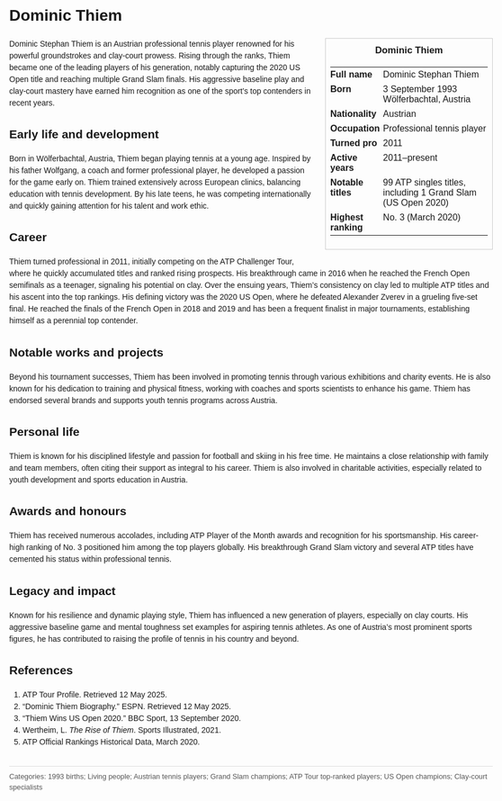 <!DOCTYPE html>
<html>
<head>
  <title>Dominic Thiem – Profile</title>
  <style>
    body { font-family: Arial, sans-serif; margin: 2rem auto; max-width: 960px; line-height: 1.5; }
    aside.infobox { float: right; width: 280px; margin: 0 0 1rem 1.5rem; border: 1px solid #ccc; padding: 0.5rem; font-size: 0.9rem; }
    aside.infobox h3 { text-align: center; margin-top: 0; }
    aside.infobox table { width: 100%; border-collapse: collapse; }
    aside.infobox td { padding: 0.25rem 0; vertical-align: top; }
    h1 { margin-top: 0; }
    footer.categories { font-size: 0.8rem; color: #555; border-top: 1px solid #ddd; padding-top: 0.5rem; margin-top: 2rem; }
  </style>
</head>
<body>
  <h1>Dominic Thiem</h1>
  <aside class="infobox">
    <h3>Dominic Thiem</h3>
    <table>
      <tr><td><strong>Full name</strong></td><td>Dominic Stephan Thiem</td></tr>
      <tr><td><strong>Born</strong></td><td>3 September 1993<br>Wölferbachtal, Austria</td></tr>
      <tr><td><strong>Nationality</strong></td><td>Austrian</td></tr>
      <tr><td><strong>Occupation</strong></td><td>Professional tennis player</td></tr>
      <tr><td><strong>Turned pro</strong></td><td>2011</td></tr>
      <tr><td><strong>Active years</strong></td><td>2011–present</td></tr>
      <tr><td><strong>Notable titles</strong></td><td>99 ATP singles titles, including 1 Grand Slam (US Open 2020)</td></tr>
      <tr><td><strong>Highest ranking</strong></td><td>No. 3 (March 2020)</td></tr>
    </table>
  </aside>
  <p>Dominic Stephan Thiem is an Austrian professional tennis player renowned for his powerful groundstrokes and clay-court prowess. Rising through the ranks, Thiem became one of the leading players of his generation, notably capturing the 2020 US Open title and reaching multiple Grand Slam finals. His aggressive baseline play and clay-court mastery have earned him recognition as one of the sport’s top contenders in recent years.</p>
  
  <h2>Early life and development</h2>
  <p>Born in Wölferbachtal, Austria, Thiem began playing tennis at a young age. Inspired by his father Wolfgang, a coach and former professional player, he developed a passion for the game early on. Thiem trained extensively across European clinics, balancing education with tennis development. By his late teens, he was competing internationally and quickly gaining attention for his talent and work ethic.</p>
  
  <h2>Career</h2>
  <p>Thiem turned professional in 2011, initially competing on the ATP Challenger Tour, where he quickly accumulated titles and ranked rising prospects. His breakthrough came in 2016 when he reached the French Open semifinals as a teenager, signaling his potential on clay. Over the ensuing years, Thiem’s consistency on clay led to multiple ATP titles and his ascent into the top rankings. His defining victory was the 2020 US Open, where he defeated Alexander Zverev in a grueling five-set final. He reached the finals of the French Open in 2018 and 2019 and has been a frequent finalist in major tournaments, establishing himself as a perennial top contender.</p>
  
  <h2>Notable works and projects</h2>
  <p>Beyond his tournament successes, Thiem has been involved in promoting tennis through various exhibitions and charity events. He is also known for his dedication to training and physical fitness, working with coaches and sports scientists to enhance his game. Thiem has endorsed several brands and supports youth tennis programs across Austria.</p>
  
  <h2>Personal life</h2>
  <p>Thiem is known for his disciplined lifestyle and passion for football and skiing in his free time. He maintains a close relationship with family and team members, often citing their support as integral to his career. Thiem is also involved in charitable activities, especially related to youth development and sports education in Austria.</p>
  
  <h2>Awards and honours</h2>
  <p>Thiem has received numerous accolades, including ATP Player of the Month awards and recognition for his sportsmanship. His career-high ranking of No. 3 positioned him among the top players globally. His breakthrough Grand Slam victory and several ATP titles have cemented his status within professional tennis.</p>
  
  <h2>Legacy and impact</h2>
  <p>Known for his resilience and dynamic playing style, Thiem has influenced a new generation of players, especially on clay courts. His aggressive baseline game and mental toughness set examples for aspiring tennis athletes. As one of Austria’s most prominent sports figures, he has contributed to raising the profile of tennis in his country and beyond.</p>
  
  <h2>References</h2>
  <ol>
    <li>ATP Tour Profile. Retrieved 12 May 2025.</li>
    <li>“Dominic Thiem Biography.” ESPN. Retrieved 12 May 2025.</li>
    <li>“Thiem Wins US Open 2020.” BBC Sport, 13 September 2020.</li>
    <li>Wertheim, L. <i>The Rise of Thiem</i>. Sports Illustrated, 2021.</li>
    <li>ATP Official Rankings Historical Data, March 2020.</li>
  </ol>
  
  <footer class="categories">Categories: 1993 births; Living people; Austrian tennis players; Grand Slam champions; ATP Tour top-ranked players; US Open champions; Clay-court specialists</footer>
</body>
</html>